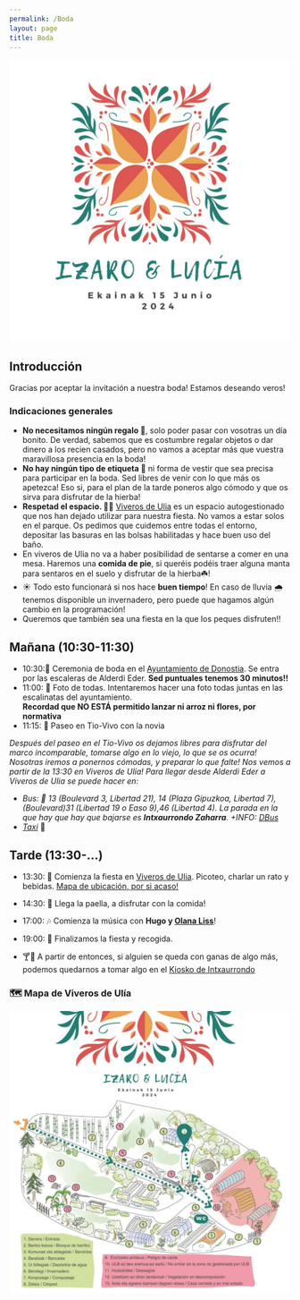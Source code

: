 ```yaml
---
permalink: /Boda
layout: page
title: Boda
---
```

![Logo](https://github.com/IzaroBlog/IzaroBlog.github.io/blob/main/_images/Ezkontza/ezkontza1.jpg?raw=true)

## Introducción
Gracias por aceptar la invitación a nuestra boda! Estamos deseando veros! 

### Indicaciones generales
- **No necesitamos ningún regalo 🎁**, solo poder pasar con vosotras un día bonito. De verdad, sabemos que es costumbre regalar objetos o dar dinero a los recien casados, pero no vamos a aceptar más que vuestra maravillosa presencia en la boda! 
- **No hay ningún tipo de etiqueta 🎩** ni forma de vestir que sea precisa para participar en la boda. Sed libres de venir con lo que más os apetezca! Eso si, para el plan de la tarde poneros algo cómodo y que os sirva para disfrutar de la hierba! 
- **Respetad el espacio. 🌳🚯** [Viveros de Ulia](https://es.wikipedia.org/wiki/Parque_de_Viveros_de_Ul%C3%ADa) es un espacio autogestionado que nos han dejado utilizar para nuestra fiesta. No vamos a estar solos en el parque. Os pedimos que cuidemos entre todas el entorno, depositar las basuras en las bolsas habilitadas y hace buen uso del baño. 
- En viveros de Ulia no va a haber posibilidad de sentarse a comer en una mesa. Haremos una **comida de pie**, si queréis podéis traer alguna manta para sentaros en el suelo y disfrutar de la hierba☘️! 
- ☀️ Todo esto funcionará si nos hace **buen tiempo**! En caso de lluvia 🌧 tenemos disponible un invernadero, pero puede que hagamos algún cambio en la programación! 
- Queremos que también sea una fiesta en la que los peques disfruten!!

## Mañana (10:30-11:30)
- 10:30:💍 Ceremonia de boda en el [Ayuntamiento de Donostia](https://www.openstreetmap.org/?mlat=43.32126&mlon=-1.98556#map=19/43.32126/-1.98556&layers=N). Se entra por las escaleras de Alderdi Eder. **Sed puntuales tenemos 30 minutos!!**    
- 11:00: 📸 Foto de todas. Intentaremos hacer una foto todas juntas en las escalinatas del ayuntamiento.   
**Recordad que NO ESTÁ permitido lanzar ni arroz ni flores, por normativa**   
- 11:15: 🎠 Paseo en Tio-Vivo con la novia  

*Después del paseo en el Tio-Vivo os dejamos libres para disfrutar del marco incomparable, tomarse algo en lo viejo, lo que se os ocurra! Nosotras iremos a ponernos cómodas, y preparar lo que falte! Nos vemos a partir de la 13:30 en Viveros de Ulía!*
*Para llegar desde Alderdi Eder a Viveros de Ulia se puede hacer en:*
- *Bus: 🚌 13 (Boulevard 3, Libertad 21), 14 (Plaza Gipuzkoa, Libertad 7), (Boulevard)31 (Libertad 19 o Easo 9),46 (Libertad 4). La parada en la que hay que hay que bajarse es **Intxaurrondo Zaharra**. +INFO: [DBus](https://dbus.eus/)*
- *[Taxi](https://www.donostia.eus/ataria/es/web/info/taxia)* 🚕 

## Tarde (13:30-...)

- 13:30: 💃 Comienza la fiesta en [Viveros de Ulia](https://uliakolorebaratzak.wordpress.com/uliako-lore-baratzak-proiektua-2/). Picoteo, charlar un rato y bebidas.  [Mapa de ubicación, por si acaso!](https://www.openstreetmap.org/?mlat=43.32221&mlon=-1.95368#map=19/43.32221/-1.95368&layers=N)
- 14:30: 🥘 Llega la paella, a disfrutar con la comida!
- 17:00: 🎶 Comienza la música con **Hugo y [Olana Liss](https://olanaliss.com/)**!  
- 19:00: 💪 Finalizamos la fiesta y recogida.  

- 🍸🍻 A partir de entonces, si alguien se queda con ganas de algo más, podemos quedarnos a tomar algo en el [Kiosko de Intxaurrondo](https://www.openstreetmap.org/?mlat=43.32005&mlon=-1.95124#map=19/43.32005/-1.95124&layers=N)



### 🗺 Mapa de Viveros de Ulía
![mapa](https://github.com/IzaroBlog/IzaroBlog.github.io/blob/main/_images/Ezkontza/lorebaratza.jpg?raw=true)



